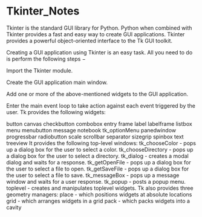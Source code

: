 # Tkinter_Notes
Tkinter is the standard GUI library for Python. Python when combined with Tkinter provides a fast and easy way to create GUI applications. Tkinter provides a powerful object-oriented interface to the Tk GUI toolkit.

Creating a GUI application using Tkinter is an easy task. All you need to do is perform the following steps −

Import the Tkinter module.

Create the GUI application main window.

Add one or more of the above-mentioned widgets to the GUI application.

Enter the main event loop to take action against each event triggered by the user.
Tk provides the following widgets:

button
canvas
checkbutton
combobox
entry
frame
label
labelframe
listbox
menu
menubutton
message
notebook
tk_optionMenu
panedwindow
progressbar
radiobutton
scale
scrollbar
separator
sizegrip
spinbox
text
treeview
It provides the following top-level windows:
tk_chooseColor - pops up a dialog box for the user to select a color.
tk_chooseDirectory - pops up a dialog box for the user to select a directory.
tk_dialog - creates a modal dialog and waits for a response.
tk_getOpenFile - pops up a dialog box for the user to select a file to open.
tk_getSaveFile - pops up a dialog box for the user to select a file to save.
tk_messageBox - pops up a message window and waits for a user response.
tk_popup - posts a popup menu.
toplevel - creates and manipulates toplevel widgets.
Tk also provides three geometry managers:
place - which positions widgets at absolute locations
grid - which arranges widgets in a grid
pack - which packs widgets into a cavity
